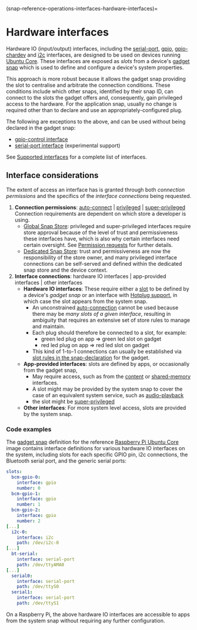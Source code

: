 (snap-reference-operations-interfaces-hardware-interfaces)=
# Hardware interfaces

Hardware IO (input/output) interfaces, including the [serial-port](/), [gpio](/), [gpio-chardev](/) and [i2c](/) interfaces, are designed to be used on devices running [Ubuntu Core](/t/glossary/14612#heading--ubuntu-core). These interfaces are exposed as _slots_ from a device's [gadget snap](/snap-reference/development/yaml-schemas/the-gadget-snap) which is used to define and configure a device's system properties.

This approach is more robust because it allows the gadget snap providing the slot to centralise and arbitrate the connection conditions. These conditions include which other snaps, identified by their snap ID, can connect to the slots the gadget offers and, consequently, gain privileged access to the hardware.  For the application snap, usually no change is required other than to declare and use an appropriately-configured plug.


The following are exceptions to the above, and can be used without being declared in the gadget snap:
- [gpio-control interface](/)
- [serial-port interface](/) (experimental support)

See [Supported interfaces](/snap-reference/operations/interfaces/index) for a complete list of interfaces.

## Interface considerations

The extent of access an interface has is granted through both _connection permissions_ and the specifics of the _interface connections_ being requested.

1. **Connection permissions**: [auto-connect](/snap-explanation/interfaces/interface-auto-connection) | [privileged](/how-to-guides/work-with-snaps/connect-interfaces) | [super-privileged](/snap-reference/operations/interfaces/super-privileged-interfaces)
   </br>Connection requirements are dependent on which store a developer is using.
     - [Global Snap Store](https://forum.snapcraft.io/t/glossary/14612#heading--snap-store): privileged and super-privileged interfaces require store approval because of the level of trust and permissiveness these interfaces have, which is also why certain interfaces need certain oversight. See [Permission requests](/) for further details.
    * [Dedicated Snap Store](/t/glossary/14612#heading--dedicated): trust and permissiveness are now  the responsibility of the store owner, and many privileged interface connections can be self-served and defined within the dedicated snap store and the device context.
1. **Interface connections**: hardware IO interfaces | app-provided interfaces | other interfaces
    * **Hardware IO interfaces**: These require either a [slot](/t/interface-management/6154#heading--slots-plugs) to be defined by a device's _gadget snap_ or an interface with [Hotplug support](/), in which case the slot appears from the system snap.
      * An unconstrained [auto-connection](/t/the-interface-auto-connection-mechanism/20179#heading--autoconnect) cannot be used because there may be _many slots of a given interface_, resulting in ambiguity that requires  an extensive set of store rules to manage and maintain.
      * Each plug should therefore be connected to a slot, for example:
        * green led plug on app => green led slot on gadget
        * red led plug on app => red led slot on gadget
      - This kind of 1-to-1 connections can usually be established via [slot rules in the snap-declaration](/snap-explanation/interfaces/interface-auto-connection) for the gadget.
    * **App-provided interfaces**: slots are defined by apps, or occasionally from the gadget snap, 
      * May require access, such as from the [content](/) or [shared-memory](/) interfaces.
      * A slot might may be provided by the system snap to cover the case of an equivalent system service, such as [audio-playback](/)
      * the slot might be [super-privileged](/snap-reference/operations/interfaces/super-privileged-interfaces)
    * **Other interfaces**: For more system level access, slots are provided by the system snap.

<h3 id='heading--code-examples'>Code examples</h3>

The [gadget snap](https://github.com/snapcore/pi-gadget/tree/20-arm64) definition for the reference [Raspberry Pi Ubuntu Core](https://ubuntu.com/core/docs/install-raspberry-pi) image contains interface definitions for various hardware IO interfaces on the system, including slots for each specific GPIO pin, i2c connections, the Bluetooth serial port, and the generic serial ports:

```yaml
slots:
  bcm-gpio-0:
    interface: gpio
    number: 0
  bcm-gpio-1:
    interface: gpio
    number: 1
  bcm-gpio-2:
    interface: gpio
    number: 2
[...]
  i2c-0:
    interface: i2c
    path: /dev/i2c-0
[...]
  bt-serial:
    interface: serial-port
    path: /dev/ttyAMA0
[...]
  serial0:
    interface: serial-port
    path: /dev/ttyS0
  serial1:
    interface: serial-port
    path: /dev/ttyS1
```

On a Raspberry Pi, the above hardware IO interfaces are accessible to apps from the system snap without requiring any further configuration.
